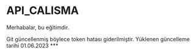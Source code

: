# API_CALISMA

Merhabalar, bu eğitimdir.

Git güncellenmiş böylece token hatası giderilmiştir. Yüklenen güncelleme tarihi 01.06.2023 ***

